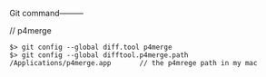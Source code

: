 
Git command———

// p4merge
```
$> git config --global diff.tool p4merge
$> git config --global difftool.p4merge.path  /Applications/p4merge.app       // the p4mrege path in my mac 
```



